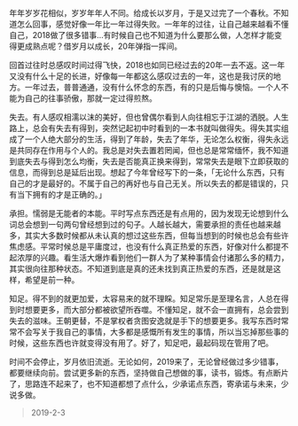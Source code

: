 ​	年年岁岁花相似，岁岁年年人不同。给成长以岁月，于是又过完了一个春秋。不知道怎么回事，感觉好像一年比一年过得失败。一年年的过往，让自己越来越看不懂自己，2018做了很多错事…有时候自己也不知道为什么要那么做，人怎样才能变得更成熟点呢？借岁月以成长，20年弹指一挥间。

​	回首过往时总感叹时间过得飞快，2018也如同已经过去的20年一去不返。这一年又没有什么十足的长进，好像每一年都这么感叹过去的一年，这也是我讨厌的地方。一年过去，普普通通，没有什么怀念的东西，有的只是后悔与懊恼。一个人不能为自己的往事骄傲，那就一定过得煎熬。

​	失去。有人感叹相濡以沫的美好，但也曾偶尔看到人向往相忘于江湖的洒脱。人生路上，总会有失去有得到，突然记起初中时看到的一本书就叫做得失。得失其实组成了一个人绝大部分的生活，得到了年龄，失去了年华，无论怎么权衡，得失永远是共同存在作用与个人的。我总是对失去置若罔闻，但也总是常常缅怀，我不知道到底失去与得到怎么均衡，失去是否能真正换来得到，常常失去是眼下立即获取的信息，而得到总是延后出现。想起了今年曾经写下的一条，「无论什么东西，只有自己的才是最好的。不属于自己的再好也与自己无关。所以失去的都是错误的，只有当下拥有的才是正确的。」

​	承担。懦弱是无能者的本能。平时写点东西还是有点用的，因为发现无论想到什么词总会想到一句两句曾经想到过的句子。人越长越大，需要承担的责任也越来越多，其实大多数时候都从未认真的想过这些东西，但每当想到的时候也总会有些许焦虑感。平常时候总是平庸度过，也没有什么真正热爱的东西，好像对什么都提不起浓厚的兴趣。看生活大爆炸看到他们一群人为了某种事情会付诸那么多的精力，其实很向往那种状态。不知道到底是真的还未找到真正热爱的东西，还是就是这样，希望是前一种。

​	知足。得不到的就更加爱，太容易来的就不理睬。知足常乐是至理名言，人总在得到时想要更多，而大部分都被欲望所吞噬。不懂知足，就不会一直拥有，总会尝到失去的滋味。王朝更替，不是掌权者贪图安逸就是手下的想要更多。我写东西时常常不会写关于我自己的事情，大多都是感慨所有发生的事情，所以当忘掉那些事的时候，这些东西也许就变得没有用了。好了，知足吧，最起码现在管用了吧。

​	时间不会停止，岁月依旧流逝。无论如何，2019来了，无论曾经做过多少错事，都要继续向前。尝试更多新的东西，坚持做自己想做的事，读书，锻炼。有点断片了，思路连不起来了，也不知道都想了点什么，少承诺点东西，寄承诺与未来，少说多做。

> 2019-2-3